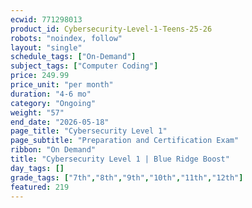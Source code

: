 ```yaml
---
ecwid: 771298013
product_id: Cybersecurity-Level-1-Teens-25-26
robots: "noindex, follow"
layout: "single"
schedule_tags: ["On-Demand"]
subject_tags: ["Computer Coding"]
price: 249.99
price_unit: "per month"
duration: "4-6 mo"
category: "Ongoing"
weight: "57"
end_date: "2026-05-18"
page_title: "Cybersecurity Level 1"
page_subtitle: "Preparation and Certification Exam"
ribbon: "On Demand"
title: "Cybersecurity Level 1 | Blue Ridge Boost"
day_tags: []
grade_tags: ["7th","8th","9th","10th","11th","12th"]
featured: 219
---
```

